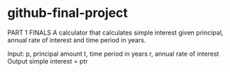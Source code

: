 # github-final-project
PART 1 FINALS A calculator that calculates simple interest given principal, annual rate of interest and time period in years.

Input: p, principal amount t, time period in years r, annual rate of interest Output simple interest = ptr
